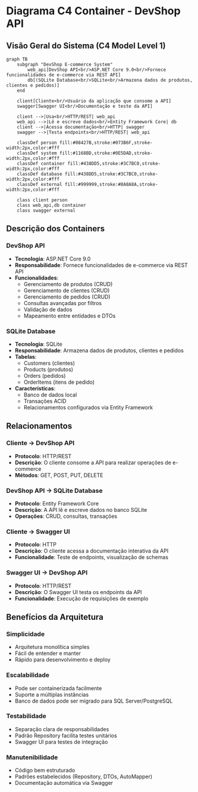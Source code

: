 # Diagrama C4 Container - DevShop API

## Visão Geral do Sistema (C4 Model Level 1)

```mermaid
graph TB
    subgraph "DevShop E-commerce System"
        web_api[DevShop API<br/>ASP.NET Core 9.0<br/>Fornece funcionalidades de e-commerce via REST API]
        db[(SQLite Database<br/>SQLite<br/>Armazena dados de produtos, clientes e pedidos)]
    end
    
    client[Cliente<br/>Usuário da aplicação que consome a API]
    swagger[Swagger UI<br/>Documentação e teste da API]
    
    client -->|Usa<br/>HTTP/REST| web_api
    web_api -->|Lê e escreve dados<br/>Entity Framework Core| db
    client -->|Acessa documentação<br/>HTTP| swagger
    swagger -->|Testa endpoints<br/>HTTP/REST| web_api
    
    classDef person fill:#08427B,stroke:#073B6F,stroke-width:2px,color:#fff
    classDef system fill:#1168BD,stroke:#0E5DAD,stroke-width:2px,color:#fff
    classDef container fill:#438DD5,stroke:#3C7BC0,stroke-width:2px,color:#fff
    classDef database fill:#438DD5,stroke:#3C7BC0,stroke-width:2px,color:#fff
    classDef external fill:#999999,stroke:#8A8A8A,stroke-width:2px,color:#fff
    
    class client person
    class web_api,db container
    class swagger external
```

## Descrição dos Containers

### DevShop API
- **Tecnologia**: ASP.NET Core 9.0
- **Responsabilidade**: Fornece funcionalidades de e-commerce via REST API
- **Funcionalidades**:
  - Gerenciamento de produtos (CRUD)
  - Gerenciamento de clientes (CRUD)
  - Gerenciamento de pedidos (CRUD)
  - Consultas avançadas por filtros
  - Validação de dados
  - Mapeamento entre entidades e DTOs

### SQLite Database
- **Tecnologia**: SQLite
- **Responsabilidade**: Armazena dados de produtos, clientes e pedidos
- **Tabelas**:
  - Customers (clientes)
  - Products (produtos)
  - Orders (pedidos)
  - OrderItems (itens de pedido)
- **Características**:
  - Banco de dados local
  - Transações ACID
  - Relacionamentos configurados via Entity Framework

## Relacionamentos

### Cliente → DevShop API
- **Protocolo**: HTTP/REST
- **Descrição**: O cliente consome a API para realizar operações de e-commerce
- **Métodos**: GET, POST, PUT, DELETE

### DevShop API → SQLite Database
- **Protocolo**: Entity Framework Core
- **Descrição**: A API lê e escreve dados no banco SQLite
- **Operações**: CRUD, consultas, transações

### Cliente → Swagger UI
- **Protocolo**: HTTP
- **Descrição**: O cliente acessa a documentação interativa da API
- **Funcionalidade**: Teste de endpoints, visualização de schemas

### Swagger UI → DevShop API
- **Protocolo**: HTTP/REST
- **Descrição**: O Swagger UI testa os endpoints da API
- **Funcionalidade**: Execução de requisições de exemplo

## Benefícios da Arquitetura

### Simplicidade
- Arquitetura monolítica simples
- Fácil de entender e manter
- Rápido para desenvolvimento e deploy

### Escalabilidade
- Pode ser containerizada facilmente
- Suporte a múltiplas instâncias
- Banco de dados pode ser migrado para SQL Server/PostgreSQL

### Testabilidade
- Separação clara de responsabilidades
- Padrão Repository facilita testes unitários
- Swagger UI para testes de integração

### Manutenibilidade
- Código bem estruturado
- Padrões estabelecidos (Repository, DTOs, AutoMapper)
- Documentação automática via Swagger 